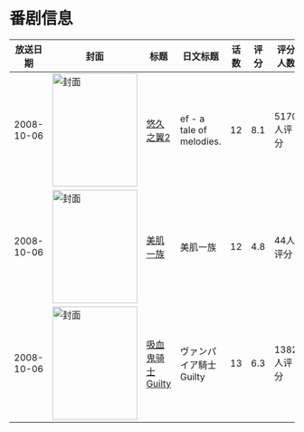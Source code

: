 # 番剧信息

|放送日期|封面|标题|日文标题|话数|评分|评分人数|
|---|---|---|---|---|---|---|
|2008-10-06|<img src="//lain.bgm.tv/pic/cover/c/84/d2/1029_Zc2U6.jpg" alt="封面" style="width:150px;height:200px;object-fit:cover;">|[悠久之翼2](https://bangumi.tv/subject/1029)|ef - a tale of melodies.|12|8.1|5170人评分|
|2008-10-06|<img src="//lain.bgm.tv/pic/cover/c/98/c7/1968_gPu9u.jpg" alt="封面" style="width:150px;height:200px;object-fit:cover;">|[美肌一族](https://bangumi.tv/subject/1968)|美肌一族|12|4.8|44人评分|
|2008-10-06|<img src="//lain.bgm.tv/pic/cover/c/de/73/1971_573M3.jpg" alt="封面" style="width:150px;height:200px;object-fit:cover;">|[吸血鬼骑士 Guilty](https://bangumi.tv/subject/1971)|ヴァンパイア騎士 Guilty|13|6.3|1382人评分|
